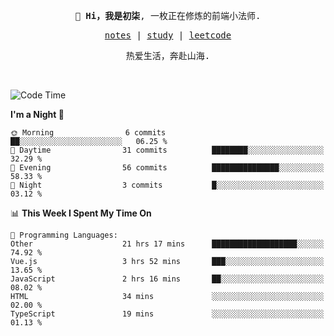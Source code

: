 <p align="center">
  <samp>
    <span><strong>👋 Hi，我是初柒</strong>,</span>
    <span>一枚正在修炼的前端小法师.</span>
  </samp>
</p>

<p align="center">
  <samp>
    <a href="https://www.wolai.com/dec-seven/wyPFvMTwAcD9muc6RMfThB">notes</a> |
    <a href="https://github.com/dec-seven/fe-study">study</a> |
    <a href="https://leetcode.cn/u/dec-seven/">leetcode</a>
  </samp>
</p>
<p align="center">
  <samp>
    <span>热爱生活，奔赴山海.</span>
  </samp>
</p>
<br>

<!--START_SECTION:waka-->
![Code Time](http://img.shields.io/badge/Code%20Time-719%20hrs%2055%20mins-blue)

**I'm a Night 🦉** 

```text
🌞 Morning                6 commits           ██░░░░░░░░░░░░░░░░░░░░░░░   06.25 % 
🌆 Daytime                31 commits          ████████░░░░░░░░░░░░░░░░░   32.29 % 
🌃 Evening                56 commits          ███████████████░░░░░░░░░░   58.33 % 
🌙 Night                  3 commits           █░░░░░░░░░░░░░░░░░░░░░░░░   03.12 % 
```


📊 **This Week I Spent My Time On** 

```text
💬 Programming Languages: 
Other                    21 hrs 17 mins      ███████████████████░░░░░░   74.92 % 
Vue.js                   3 hrs 52 mins       ███░░░░░░░░░░░░░░░░░░░░░░   13.65 % 
JavaScript               2 hrs 16 mins       ██░░░░░░░░░░░░░░░░░░░░░░░   08.02 % 
HTML                     34 mins             ░░░░░░░░░░░░░░░░░░░░░░░░░   02.00 % 
TypeScript               19 mins             ░░░░░░░░░░░░░░░░░░░░░░░░░   01.13 % 
```


<!--END_SECTION:waka-->

